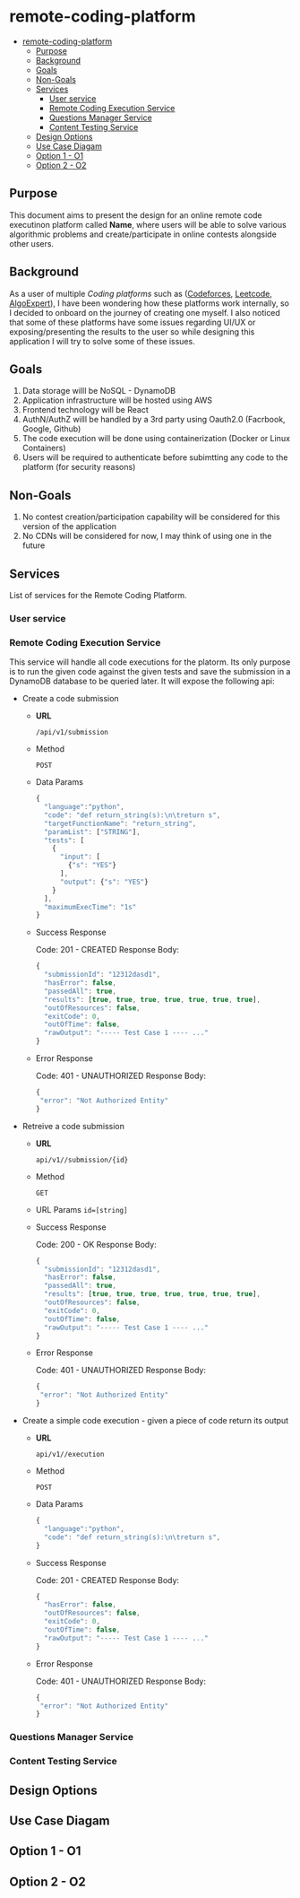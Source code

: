 # remote-coding-platform

- [remote-coding-platform](#remote-coding-platform)
  - [Purpose](#purpose)
  - [Background](#background)
  - [Goals](#goals)
  - [Non-Goals](#non-goals)
  - [Services](#services)
    - [User service](#user-service)
    - [Remote Coding Execution Service](#remote-coding-execution-service)
    - [Questions Manager Service](#questions-manager-service)
    - [Content Testing Service](#content-testing-service)
  - [Design Options](#design-options)
  - [Use Case Diagam](#use-case-diagam)
  - [Option 1 - O1](#option-1---o1)
  - [Option 2 - O2](#option-2---o2)

## Purpose

This document aims to present the design for an online remote code executinon platform called **Name**, where users will be able to solve various algorithmic problems and create/participate in online contests alongside other users.

## Background

As a user of multiple *Coding platforms* such as ([Codeforces](https://codeforces.com/), [Leetcode](https://leetcode.com/), [AlgoExpert](https://www.algoexpert.io/)), I have been wondering how these platforms work internally, so I
decided to onboard on the journey of creating one myself. I also noticed that some of these platforms have some issues regarding UI/UX or exposing/presenting the results to the user so while designing this application I will try to solve some of these issues.

## Goals
1. Data storage willl be NoSQL - DynamoDB
2. Application infrastructure will be hosted using AWS
3. Frontend technology will be React
4. AuthN/AuthZ willl be handled by a 3rd party using Oauth2.0 (Facrbook, Google, Github)
5. The code execution will be done using containerization (Docker or Linux Containers)
6. Users will be required to authenticate before subimtting any code to the platform (for security reasons)

## Non-Goals

1. No contest creation/participation capability will be considered for this version of the application
2. No CDNs will be considered for now, I may think of using one in the future

## Services
List of services for the Remote Coding Platform.

### User service
### Remote Coding Execution Service
This service will handle all code executions for the platorm. Its only purpose is to run the given code against
the given tests and save the submission in a DynamoDB database to be queried later.
It will expose the following api:
* Create a code submission
  * **URL**
    
    `/api/v1/submission`

  * Method

    `POST`

  * Data Params

    ```javascript
    {
      "language":"python",
      "code": "def return_string(s):\n\treturn s",
      "targetFunctionName": "return_string",
      "paramList": ["STRING"], 
      "tests": [
        {
          "input": [
            {"s": "YES"}
          ], 
          "output": {"s": "YES"}
        }
      ],
      "maximumExecTime": "1s"
    }
    ```
  * Success Response

    Code: 201 - CREATED
    Response Body:

    ```javascript
    {
      "submissionId": "12312dasd1",
      "hasError": false,
      "passedAll": true, 
      "results": [true, true, true, true, true, true, true],
      "outOfResources": false,
      "exitCode": 0,
      "outOfTime": false,
      "rawOutput": "----- Test Case 1 ---- ..."
    }
    ```
  * Error Response

    Code: 401 - UNAUTHORIZED
    Response Body:
     ```javascript
    {
      "error": "Not Authorized Entity"
    }
    ```

* Retreive a code submission
  * **URL**
    
    `api/v1//submission/{id}`

  * Method

    `GET`

  * URL Params
    `id=[string]`

  * Success Response

    Code: 200 - OK
    Response Body:

    ```javascript
    {
      "submissionId": "12312dasd1",
      "hasError": false,
      "passedAll": true, 
      "results": [true, true, true, true, true, true, true],
      "outOfResources": false,
      "exitCode": 0,
      "outOfTime": false,
      "rawOutput": "----- Test Case 1 ---- ..."
    }
    ```
  * Error Response

    Code: 401 - UNAUTHORIZED
    Response Body:
     ```javascript
    {
      "error": "Not Authorized Entity"
    }
    ```


* Create a simple code execution - given a piece of code return its output
  
  * **URL**
    
    `api/v1//execution`

  * Method

    `POST`

  * Data Params

    ```javascript
    {
      "language":"python",
      "code": "def return_string(s):\n\treturn s",
    }
    ```
  * Success Response

    Code: 201 - CREATED
    Response Body:

    ```javascript
    {
      "hasError": false,
      "outOfResources": false,
      "exitCode": 0,
      "outOfTime": false,
      "rawOutput": "----- Test Case 1 ---- ..."
    }
    ```
  * Error Response

    Code: 401 - UNAUTHORIZED
    Response Body:
     ```javascript
    {
      "error": "Not Authorized Entity"
    }
    ```


### Questions Manager Service 
### Content Testing Service

## Design Options

## Use Case Diagam
## Option 1 - O1
## Option 2 - O2
